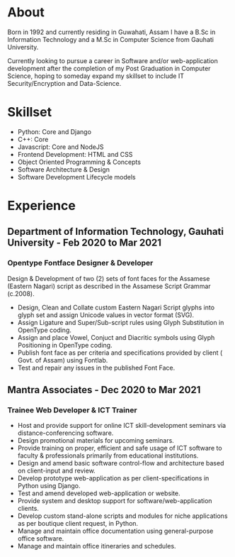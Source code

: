 <h1>About</h1>
<p>Born in 1992 and currently residing in Guwahati, Assam I have a B.Sc in Information Technology and a M.Sc in Computer Science from Gauhati University.

Currently looking to pursue a career in Software and/or web-application development after the completion of my Post Graduation in Computer Science, hoping to someday expand my skillset to include IT Security/Encryption and Data-Science.</p>

<h1>Skillset</h1>

 - Python:  Core and Django
 - C++: Core
 - Javascript:  Core and NodeJS
 - Frontend Development:  HTML and CSS
 - Object Oriented Programming & Concepts
 - Software Architecture & Design
 - Software Development Lifecycle models

<h1>Experience</h1>
  <h2>Department of Information Technology, Gauhati University - Feb 2020 to Mar 2021</h2>
  <h3>Opentype Fontface Designer & Developer</h3>
  Design & Development of two (2) sets of font faces for the Assamese (Eastern Nagari) script as described in the Assamese Script Grammar (c.2008).
  
   - Design, Clean and Collate custom Eastern Nagari Script glyphs into glyph set and assign Unicode values in vector format (SVG).
   - Assign Ligature and Super/Sub-script rules using Glyph Substitution in OpenType coding.
   - Assign and place Vowel, Conjuct and Diacritic symbols using Glyph Positioning in OpenType coding.
   - Publish font face as per criteria and specifications provided by client ( Govt. of Assam) using Fontlab.
   - Test and repair any issues in the published Font Face.

  <h2>Mantra Associates - Dec 2020 to Mar 2021</h2>
  <h3>Trainee Web Developer & ICT Trainer</h3>
  
   - Host and provide support for online ICT skill-development seminars via distance-conferencing software.
   - Design promotional materials for upcoming seminars.
   - Provide training on proper, efficient and safe usage of ICT software to faculty & professionals primarily from educational institutions.
   - Design and amend basic software control-flow and architecture based on client-input and review.
   - Develop prototype web-application as per client-specifications in Python using Django.
   - Test and amend developed web-application or website.
   - Provide system and desktop support for software/web-application clients.
   - Develop custom stand-alone scripts and modules for niche applications as per boutique client request, in Python.
   - Manage and maintain office documentation using general-purpose office software.
   - Manage and maintain office itineraries and schedules.
